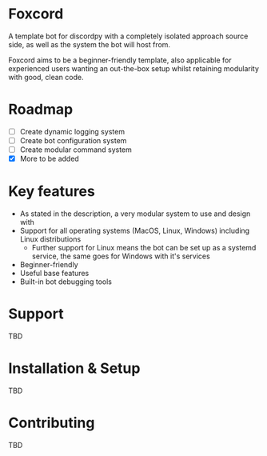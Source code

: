 # Foxcord
A template bot for discordpy with a completely isolated approach source side, as well as the system the bot will host from. 

Foxcord aims to be a beginner-friendly template, also applicable for experienced users wanting an out-the-box setup whilst retaining modularity with good, clean code.

# Roadmap
 * [ ] Create dynamic logging system
 * [ ] Create bot configuration system
 * [ ] Create modular command system 
 * [x] More to be added

# Key features
- As stated in the description, a very modular system to use and design with
- Support for all operating systems (MacOS, Linux, Windows) including Linux distributions
  - Further support for Linux means the bot can be set up as a systemd service, the same goes for Windows with it's services
- Beginner-friendly
- Useful base features
- Built-in bot debugging tools

# Support
TBD

# Installation & Setup
TBD

# Contributing
TBD
